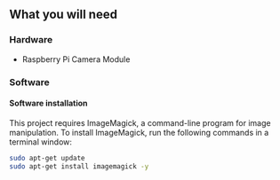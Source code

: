 ## What you will need

### Hardware

* Raspberry Pi Camera Module

### Software

#### Software installation

This project requires ImageMagick, a command-line program for image manipulation. To install ImageMagick, run the following commands in a terminal window: 

```bash
sudo apt-get update
sudo apt-get install imagemagick -y
```
